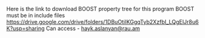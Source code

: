 Here is the link to download BOOST property tree for this program
BOOST must be in include files
https://drive.google.com/drive/folders/1DBuOtiIKGgqTyb2XzfbI_LQgElJr8u6K?usp=sharing
Can access - hayk.aslanyan@rau.am
